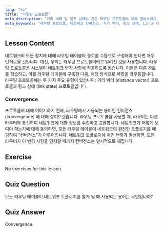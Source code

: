 ```yaml
---
lang: "ko"
title: "라우팅 프로토콜"
meta_description: "거리 벡터 및 링크 상태와 같은 라우팅 프로토콜에 대해 알아보세요. 네트워크 컨버전스와 라우터가 변경 사항에 어떻게 적응하는지 이해하세요. Linux 네트워킹 여정을 시작하세요!"
meta_keywords: "라우팅 프로토콜, 네트워크 컨버전스, 거리 벡터, 링크 상태, Linux 네트워킹, 초보자 가이드, 네트워크 튜토리얼"
---
```


## Lesson Content

네트워크의 모든 장치에 대해 라우팅 테이블의 경로를 수동으로 구성해야 한다면 매우 번거로울 것입니다. 대신, 우리는 라우팅 프로토콜이라고 알려진 것을 사용합니다. 라우팅 프로토콜은 시스템이 네트워크 변경 사항에 적응하도록 돕습니다. 이들은 다른 경로를 학습하고, 이를 라우팅 테이블에 구축한 다음, 해당 방식으로 패킷을 라우팅합니다. 라우팅 프로토콜에는 두 가지 주요 유형이 있습니다: 거리 벡터 (distance vector) 프로토콜과 링크 상태 (link state) 프로토콜입니다.

### Convergence

프로토콜에 대해 이야기하기 전에, 라우팅에서 사용되는 용어인 컨버전스 (convergence) 에 대해 살펴보겠습니다. 라우팅 프로토콜을 사용할 때, 라우터는 다른 라우터와 통신하여 네트워크에 대한 정보를 수집하고 교환합니다. 네트워크가 어떻게 보여야 하는지에 대해 동의하면, 모든 라우팅 테이블이 네트워크의 완전한 토폴로지를 매핑하여 "컨버전스"가 이루어집니다. 네트워크 토폴로지에 어떤 변화가 발생하면, 모든 라우터가 이 변경 사항을 인지할 때까지 컨버전스는 일시적으로 깨집니다.

## Exercise

No exercises for this lesson.

## Quiz Question

모든 라우팅 테이블이 네트워크 토폴로지를 알게 될 때 사용되는 용어는 무엇입니까?

## Quiz Answer

Convergence
